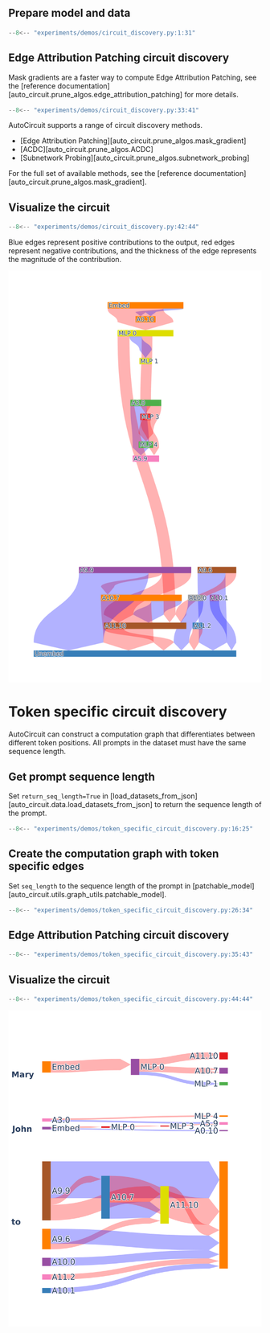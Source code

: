 ## Prepare model and data

```python
--8<-- "experiments/demos/circuit_discovery.py:1:31"
```

## Edge Attribution Patching circuit discovery
Mask gradients are a faster way to compute Edge Attribution Patching, see the [reference
documentation][auto_circuit.prune_algos.edge_attribution_patching] for more details.
```python
--8<-- "experiments/demos/circuit_discovery.py:33:41"
```
AutoCircuit supports a range of circuit discovery methods.

- [Edge Attribution Patching][auto_circuit.prune_algos.mask_gradient]
- [ACDC][auto_circuit.prune_algos.ACDC]
- [Subnetwork Probing][auto_circuit.prune_algos.subnetwork_probing]

For the full set of available methods, see the
[reference documentation][auto_circuit.prune_algos.mask_gradient].

## Visualize the circuit
```python
--8<-- "experiments/demos/circuit_discovery.py:42:44"
```
Blue edges represent positive contributions to the output, red edges represent negative
contributions, and the thickness of the edge represents the magnitude of the
contribution.

![](../../assets/IOI_Attributions_Viz.png)

# Token specific circuit discovery
AutoCircuit can construct a computation graph that differentiates between different
token positions. All prompts in the dataset must have the same sequence length.

## Get prompt sequence length
Set `return_seq_length=True` in
[load_datasets_from_json][auto_circuit.data.load_datasets_from_json] to return the
sequence length of the prompt.
```python
--8<-- "experiments/demos/token_specific_circuit_discovery.py:16:25"
```

## Create the computation graph with token specific edges
Set `seq_length` to the sequence length of the prompt in
[patchable_model][auto_circuit.utils.graph_utils.patchable_model].
```python
--8<-- "experiments/demos/token_specific_circuit_discovery.py:26:34"
```

## Edge Attribution Patching circuit discovery
```python
--8<-- "experiments/demos/token_specific_circuit_discovery.py:35:43"
```


## Visualize the circuit
```python
--8<-- "experiments/demos/token_specific_circuit_discovery.py:44:44"
```

![](../../assets/IOI_Tokenwise_Viz.png)
